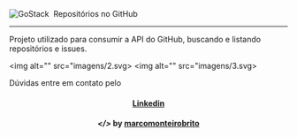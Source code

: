 <img alt="GoStack" src="https://storage.googleapis.com/golden-wind/bootcamp-gostack/header-desafios.png" />
<img alt="" src="imagens/rocketseat.svg>

<h2 align="center"> Repositórios no GitHub </h2>

---

Projeto utilizado para consumir a API do GitHub, buscando e listando repositórios e issues.

<img alt="" src="imagens/2.svg>
<img alt="" src="imagens/3.svg>

Dúvidas entre em contato pelo <h4 align="center">  <a href="https://www.linkedin.com/in/marco-antonio-monteiro-de-brito-541ba0144/" target="_blank">Linkedin</a> </h4>

<h4 align="center"> <em>&lt;/&gt;</em> by <a href="https://github.com/marcomonteirobrito" target="_blank">marcomonteirobrito</a> </h4>
